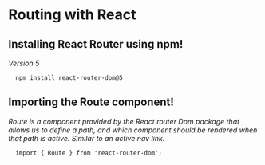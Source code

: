 # **Routing with React**

## **Installing React Router using npm!**

_Version 5_

```
  npm install react-router-dom@5
```

## **Importing the Route component!**

_Route is a component provided by the React router Dom package that allows us to define a path, and which component should be rendered when that path is active. Similar to an active nav link._

```
  import { Route } from 'react-router-dom';
```
